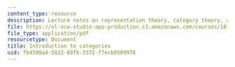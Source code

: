 ```yaml
---
content_type: resource
description: Lecture notes on representation theory, category theory, and functors.
file: https://ol-ocw-studio-app-production.s3.amazonaws.com/courses/18-712-introduction-to-representation-theory-fall-2010/fb4599a4582288fb3372f7ecb0509978_MIT18_712F10_ch6.pdf
file_type: application/pdf
resourcetype: Document
title: Introduction to categories
uid: fb4599a4-5822-88fb-3372-f7ecb0509978
---
```

